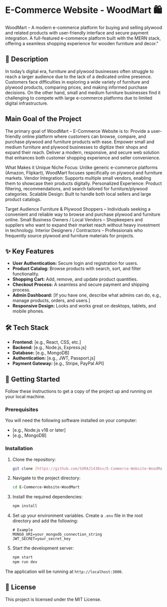 # E-Commerce Website - WoodMart 🛍️

WoodMart – A modern e-commerce platform for buying and selling plywood and related products with user-friendly interface and secure payment integration. A full-featured e-commerce platform built with the MERN stack, offering a seamless shopping experience for wooden furniture and decor."


## 📜 Description

In today’s digital era, furniture and plywood businesses often struggle to reach a larger audience due to the lack of a dedicated online presence. Customers face difficulties in exploring a wide variety of furniture and plywood products, comparing prices, and making informed purchase decisions. On the other hand, small and medium furniture businesses find it challenging to compete with large e-commerce platforms due to limited digital infrastructure.

## Main Goal of the Project

The primary goal of WoodMart – E-Commerce Website is to:
Provide a user-friendly online platform where customers can browse, compare, and purchase plywood and furniture products with ease.
Empower small and medium furniture and plywood businesses to digitize their shops and expand their reach.
Deliver a modern, responsive, and secure web solution that enhances both customer shopping experience and seller convenience.

What Makes it Unique
Niche Focus: Unlike generic e-commerce platforms (Amazon, Flipkart), WoodMart focuses specifically on plywood and furniture markets.
Vendor Integration: Supports multiple small vendors, enabling them to showcase their products digitally.
Personalized Experience: Product filtering, recommendations, and search tailored for furniture/plywood categories.
Scalable Design: Built to handle both local sellers and large product catalogs.

Target Audience
Furniture & Plywood Shoppers – Individuals seeking a convenient and reliable way to browse and purchase plywood and furniture online.
Small Business Owners / Local Vendors – Shopkeepers and suppliers who want to expand their market reach without heavy investment in technology.
Interior Designers / Contractors – Professionals who frequently source plywood and furniture materials for projects.

## ✨ Key Features

* **User Authentication:** Secure login and registration for users.
* **Product Catalog:** Browse products with search, sort, and filter functionality.
* **Shopping Cart:** Add, remove, and update product quantities.
* **Checkout Process:** A seamless and secure payment and shipping process.
* **Admin Dashboard:** [If you have one, describe what admins can do, e.g., manage products, orders, and users.]
* **Responsive Design:** Looks and works great on desktops, tablets, and mobile phones.

## 🛠️ Tech Stack

* **Frontend:** [e.g., React, CSS, etc.]
* **Backend:** [e.g., Node.js, Express.js]
* **Database:** [e.g., MongoDB]
* **Authentication:** [e.g., JWT, Passport.js]
* **Payment Gateway:** [e.g., Stripe, PayPal API]

## 🚀 Getting Started

Follow these instructions to get a copy of the project up and running on your local machine.

### Prerequisites

You will need the following software installed on your computer:
* [e.g., Node.js v18 or later]
* [e.g., MongoDB]

### Installation

1.  Clone the repository:
    ```bash
    git clone [https://github.com/SURAJ1430sv/E-Commerce-Website-WoodMart.git](https://github.com/SURAJ1430sv/E-Commerce-Website-WoodMart.git)
    ```
2.  Navigate to the project directory:
    ```bash
    cd E-Commerce-Website-WoodMart
    ```
3.  Install the required dependencies:
    ```bash
    npm install
    ```
4.  Set up your environment variables. Create a `.env` file in the root directory and add the following:
    ```
    # Example
    MONGO_URI=your_mongodb_connection_string
    JWT_SECRET=your_secret_key
    ```
5.  Start the development server:
    ```bash
    npm start
    npm run dev
    ```
The application will be running at `http://localhost:3000`.

## 📄 License

This project is licensed under the MIT License.



